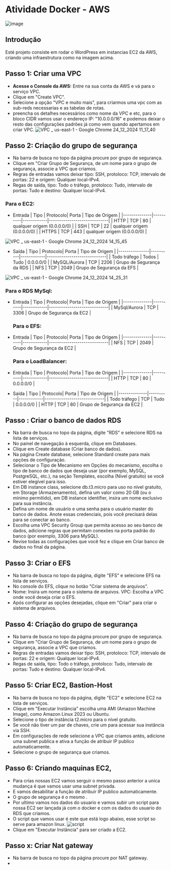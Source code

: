 # Atividade Docker - AWS

![image](https://github.com/user-attachments/assets/ce0379b2-9f1c-49fc-9cee-8ebffba36211)

## Introdução

Esté projeto consiste em rodar o WordPress em instancias EC2 da AWS, criando uma infraestrutura como na imagem acima.

## Passo 1: Criar uma VPC
- **Acesse o Console da AWS:** Entre na sua conta da AWS e vá para o serviço VPC.
- Clique em "Create VPC".
- Selecione a opção "VPC e muito mais", para criarmos uma vpc com as sub-reds necessarias e as tabelas de rotas.
- preencha os detalhes necessários como nome da VPC e etc, para o bloco CIDR vamos usar o endereço IP: "10.0.0.0/16" e podemos deixar o resto das configurações padrões já como vem quando apertamos em criar VPC.
  ![VPC _ us-east-1 - Google Chrome 24_12_2024 11_17_40](https://github.com/user-attachments/assets/cdc24270-703b-41b1-9de3-cb63b6288b69)
## Passo 2: Criação do grupo de segurança
- Na barra de busca no topo da página procure por grupo de segurança.
- Clique em "Criar Grupo de Segurança, de um nome para o grupo de segurança, associe a VPC que criamos.
- Regras de entradas vamos deixar tipo: SSH, protoloco: TCP, intervalo de portas: 22 e origem: Qualquer local-IPv4.
- Regas de saída, tipo: Todo o tráfego, protoloco: Tudo, intervalo de portas: Tudo e destino: Qualquer local-IPv4.

 ### Para o EC2:
- Entrada 
  | Tipo         | Protocolo|  Porta     |      Tipo de Origem         |
  |--------------|----------|------------|-----------------------------|
  |     HTTP     |    TCP   |    80      |    qualquer origem (0.0.0.0/0)     |
  |     SSH      |    TCP   |    22      |    qualquer origem (0.0.0.0/0)     |
  |    HTTPS     |    TCP   |    443     |    qualquer origem (0.0.0.0/0)     |
  
![VPC _ us-east-1 - Google Chrome 24_12_2024 14_15_45](https://github.com/user-attachments/assets/d438d6aa-aff9-47c5-b5d4-50456a287ed2)

- Saída
  | Tipo          | Protocolo|  Porta     |      Tipo de Origem         |
  |---------------|----------|------------|-----------------------------|
  | Todo tráfego  |   Todos  |   Tudo     |        0.0.0.0/0            |
  | MySQL/Aurora  |   TCP    |   2206     |  Grupo de Segurança da RDS  |
  |    NFS        |   TCP    |   2049     |  Grupo de Segurança da EFS  |

![VPC _ us-east-1 - Google Chrome 24_12_2024 14_25_31](https://github.com/user-attachments/assets/df71dab7-e98a-4b31-b858-f107c3ac3f28)



  ### Para o RDS MySql:
- Entrada 
  | Tipo         | Protocolo|  Porta     |      Tipo de Origem         |
  |--------------|----------|------------|-----------------------------|
  | MySql/Aurora |    TCP   |   3306     | Grupo de Segurança da EC2   |

  ### Para o EFS:
- Entrada
  | Tipo         | Protocolo|  Porta     |      Tipo de Origem         |
  |--------------|----------|------------|-----------------------------|
  |    NFS       |    TCP   |   2049     |  Grupo de Segurança da EC2  |

  ### Para o LoadBalancer:
- Entrada
  | Tipo         | Protocolo|  Porta     |      Tipo de Origem         |
  |--------------|----------|------------|-----------------------------|
  |     HTTP     |    TCP   |    80      |         0.0.0.0/0           |
- Saída
  | Tipo         | Protocolo|  Porta     |      Tipo de Origem         |
  |--------------|----------|------------|-----------------------------|
  | Todo tráfego |   TCP    |   Tudo     |         0.0.0.0/0           |
  |    HTTP      |   TCP    |     80     | Grupo de Segurança da EC2   |


## Passo : Criar o banco de dados RDS
- Na barra de busca no topo da página, digite "RDS" e selecione RDS na lista de serviços.
- No painel de navegação à esquerda, clique em Databases.
- Clique em Create database (Criar banco de dados).
- Na página Create database, selecione Standard create para mais opções de configuração.
- Selecionar o Tipo de Mecanismo em Opções do mecanismo, escolha o tipo de banco de dados que deseja usar (por exemplo, MySQL, PostgreSQL, etc.), na seção Templates, escolha (Nível gratuito) se você estiver elegível para isso.
- Em DB instance class, selecione db.t3.micro para uso no nível gratuito, em Storage (Armazenamento), defina um valor como 20 GB (ou o mínimo permitido), em DB instance identifier, insira um nome exclusivo para sua instância.
- Defina um nome de usuário e uma senha para o usuário master do banco de dados. Anote essas credenciais, pois você precisará delas para se conectar ao banco.
- Escolha uma VPC Security Group que permita acesso ao seu banco de dados, adicione regras que permitam conexões na porta padrão do banco (por exemplo, 3306 para MySQL).
- Revise todas as configurações que você fez e clique em Criar banco de dados no final da página.
## Passo 3: Criar o EFS
- Na barra de busca no topo da página, digite "EFS" e selecione EFS na lista de serviços.
- No console do EFS, clique no botão "Criar sistema de arquivos".
- Nome: Insira um nome para o sistema de arquivos. VPC: Escolha a VPC onde você deseja criar o EFS.
- Após configurar as opções desejadas, clique em "Criar" para criar o sistema de arquivos.
## Passo 4: Criação do grupo de segurança
- Na barra de busca no topo da página procure por grupo de segurança.
- Clique em "Criar Grupo de Segurança, de um nome para o grupo de segurança, associe a VPC que criamos.
- Regras de entradas vamos deixar tipo: SSH, protoloco: TCP, intervalo de portas: 22 e origem: Qualquer local-IPv4.
- Regas de saída, tipo: Todo o tráfego, protoloco: Tudo, intervalo de portas: Tudo e destino: Qualquer local-IPv4.
## Passo 5: Criar EC2, Bastion-Host
- Na barra de busca no topo da página, digite "EC2" e selecione EC2 na lista de serviços.
- Clique em "Executar Instância" escolha uma AMI (Amazon Machine Image), como Amazon Linux 2023 ou Ubuntu.
- Selecione o tipo de instância t2.micro para o nível gratuito.
- Se você não tiver um par de chaves, crie um para acessar sua instância via SSH.
- Em configurações de rede selecione a VPC que criamos antés, adicione uma subnet publica e ativa a função de atribuir IP publico automaticamente.
- Selecione o grupo de segurança que criamos.
## Passo 6: Criando maquinas EC2,
- Para crias nossas EC2 vamos serguir o mesmo passo anterior a unica mudança é que vamos usar uma subnet privada.
- E vamos desabilitar a função de atribuir IP publico automaticamente.
- O grupo de segurança é o mesmo .
- Por ultimo vamos nos dados do usuario e vamos subir um script para nossa EC2 ser lançada já com o docker e com os dados do usuario do RDS que criamos.
- O script que vamos usar é este que está logo abaixo, esse script so serve para amazon linux.
  ![script](https://github.com/user-attachments/assets/201ded95-d8e9-4def-8f17-0f0950d73f51)
-   Clique em "Executar Instância" para ser criado a EC2.
## Passo x: Criar Nat gateway
- Na barra de busca no topo da página procure por NAT gateway.
- 

